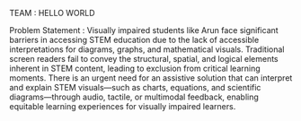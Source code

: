 TEAM : HELLO WORLD

Problem Statement :
Visually impaired students like Arun face significant barriers in accessing STEM education due to the lack of accessible interpretations for diagrams, graphs, and mathematical visuals. Traditional screen readers fail to convey the structural, spatial, and logical elements inherent in STEM content, leading to exclusion from critical learning moments. There is an urgent need for an assistive solution that can interpret and explain STEM visuals—such as charts, equations, and scientific diagrams—through audio, tactile, or multimodal feedback, enabling equitable learning experiences for visually impaired learners.

